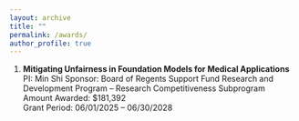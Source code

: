 ```yaml
---
layout: archive
title: ""
permalink: /awards/
author_profile: true
---
```


1. **Mitigating Unfairness in Foundation Models for Medical Applications**  
PI: Min Shi
Sponsor: Board of Regents Support Fund Research and Development Program – Research Competitiveness Subprogram  
Amount Awarded: $181,392  
Grant Period: 06/01/2025 – 06/30/2028  

